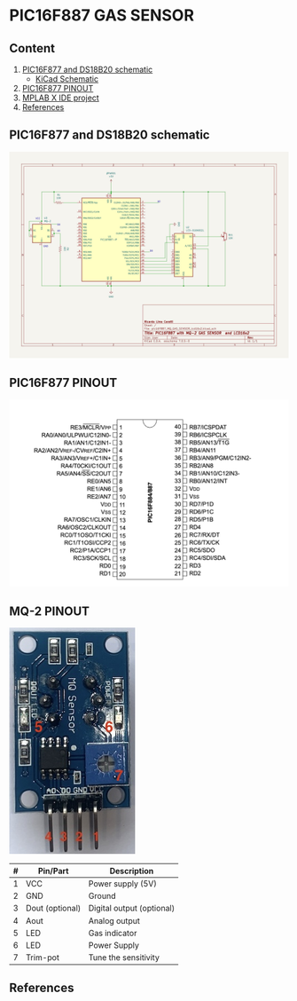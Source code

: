 # PIC16F887 GAS SENSOR


## Content

1. [PIC16F877 and DS18B20 schematic](#pic16f877-and-ds18b20-schematic) 
    * [KiCad Schematic](./KiCad/)
2. [PIC16F877 PINOUT](#pic16f877-pinout)
5. [MPLAB X IDE project](./MPLAB_EXAMPLE/)
6. [References](#references)


## PIC16F877 and DS18B20 schematic

![PIC16F877 and DS18B20 schematic](./schematic_pic16F887_MQ_2_LCD16x2.jpg)


## PIC16F877 PINOUT

![PIC16F877 PINOUT](../../../images/PIC16F887_PINOUT.png)


## MQ-2 PINOUT

![MQ-2 PINOUT](../images/MQ_PINOUT.jpg)

| # | Pin/Part | Description |
|---|---|---|
| 1 | VCC | Power supply (5V) |
| 2 | GND | Ground |
| 3 | Dout (optional) | Digital output (optional) |
| 4 | Aout | Analog output |
| 5 | LED  | Gas indicator | 
| 6 | LED  | Power Supply | 
| 7 | Trim-pot | Tune the sensitivity | 




## References

